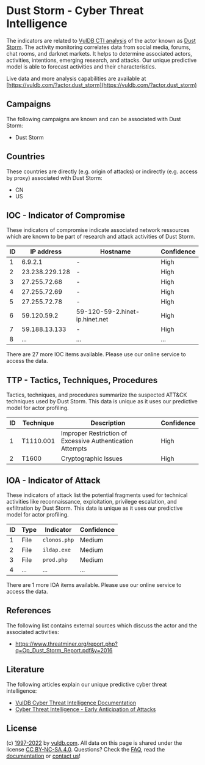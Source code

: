 # Dust Storm - Cyber Threat Intelligence

The indicators are related to [VulDB CTI analysis](https://vuldb.com/?kb.cti) of the actor known as [Dust Storm](https://vuldb.com/?actor.dust_storm). The activity monitoring correlates data from social media, forums, chat rooms, and darknet markets. It helps to determine associated actors, activities, intentions, emerging research, and attacks. Our unique predictive model is able to forecast activities and their characteristics.

Live data and more analysis capabilities are available at [https://vuldb.com/?actor.dust_storm](https://vuldb.com/?actor.dust_storm)

## Campaigns

The following campaigns are known and can be associated with Dust Storm:

* Dust Storm

## Countries

These countries are directly (e.g. origin of attacks) or indirectly (e.g. access by proxy) associated with Dust Storm:

* CN
* US

## IOC - Indicator of Compromise

These indicators of compromise indicate associated network ressources which are known to be part of research and attack activities of Dust Storm.

ID | IP address | Hostname | Confidence
-- | ---------- | -------- | ----------
1 | 6.9.2.1 | - | High
2 | 23.238.229.128 | - | High
3 | 27.255.72.68 | - | High
4 | 27.255.72.69 | - | High
5 | 27.255.72.78 | - | High
6 | 59.120.59.2 | 59-120-59-2.hinet-ip.hinet.net | High
7 | 59.188.13.133 | - | High
8 | ... | ... | ...

There are 27 more IOC items available. Please use our online service to access the data.

## TTP - Tactics, Techniques, Procedures

Tactics, techniques, and procedures summarize the suspected ATT&CK techniques used by Dust Storm. This data is unique as it uses our predictive model for actor profiling.

ID | Technique | Description | Confidence
-- | --------- | ----------- | ----------
1 | T1110.001 | Improper Restriction of Excessive Authentication Attempts | High
2 | T1600 | Cryptographic Issues | High

## IOA - Indicator of Attack

These indicators of attack list the potential fragments used for technical activities like reconnaissance, exploitation, privilege escalation, and exfiltration by Dust Storm. This data is unique as it uses our predictive model for actor profiling.

ID | Type | Indicator | Confidence
-- | ---- | --------- | ----------
1 | File | `clonos.php` | Medium
2 | File | `ildap.exe` | Medium
3 | File | `prod.php` | Medium
4 | ... | ... | ...

There are 1 more IOA items available. Please use our online service to access the data.

## References

The following list contains external sources which discuss the actor and the associated activities:

* https://www.threatminer.org/report.php?q=Op_Dust_Storm_Report.pdf&y=2016

## Literature

The following articles explain our unique predictive cyber threat intelligence:

* [VulDB Cyber Threat Intelligence Documentation](https://vuldb.com/?kb.cti)
* [Cyber Threat Intelligence - Early Anticipation of Attacks](https://www.scip.ch/en/?labs.20201022)

## License

(c) [1997-2022](https://vuldb.com/?kb.changelog) by [vuldb.com](https://vuldb.com/?kb.about). All data on this page is shared under the license [CC BY-NC-SA 4.0](https://creativecommons.org/licenses/by-nc-sa/4.0/). Questions? Check the [FAQ](https://vuldb.com/?kb.faq), read the [documentation](https://vuldb.com/?kb) or [contact us](https://vuldb.com/?contact)!

